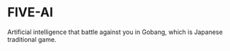 # FIVE-AI
Artificial intelligence that battle against you in Gobang, which is Japanese traditional game.
